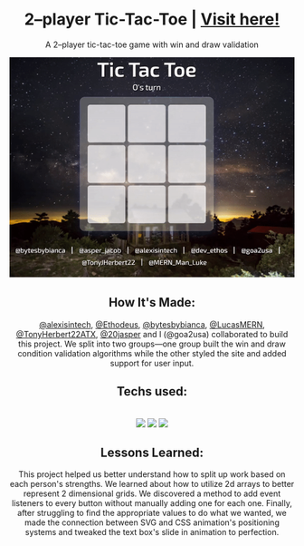 <h1 align="center">2–player Tic-Tac-Toe | <a href="https://2-player-tic-tac-toe.netlify.app">Visit here!</a></h1>


<div align="center">

<p>A 2–player tic-tac-toe game with win and draw validation</p>

<div align="center">

![an animation of a game of tic tac toe](tic-tac-toe.gif)

</div>


## How It's Made:

[@alexisintech](https://github.com/alexisintech), [@Ethodeus](https://github.com/Ethodeus), [@bytesbybianca](https://github.com/bytesbybianca), [@LucasMERN](https://github.com/LucasMERN), [@TonyHerbert22ATX](https://github.com/TonyHerbert22ATX), [@20jasper](https://github.com/20jasper) and I (@goa2usa) collaborated to build this project. We split into two groups—one group built the win and draw condition validation algorithms while the other styled the site and added support for user input.

<h2 align="center">Techs used:</h2>
<br>
<div align="center">
    <img src="https://img.shields.io/static/v1?label=|&message=HTML5&color=23555f&style=plastic&logo=html5"/>
    <img src="https://img.shields.io/static/v1?label=|&message=CSS3&color=285f65&style=plastic&logo=css3"/>
    <img src="https://img.shields.io/static/v1?label=|&message=JAVASCRIPT&color=3c7f5d&style=plastic&logo=javascript"/>
</div>



## Lessons Learned:

This project helped us better understand how to split up work based on each person's strengths. We learned about how to utilize 2d arrays to better represent 2 dimensional grids. We discovered a method to add event listeners to every button without manually adding one for each one. Finally, after struggling to find the appropriate values to do what we wanted, we made the connection between SVG and CSS animation's positioning systems and tweaked the text box's slide in animation to perfection.


